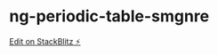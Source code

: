 # ng-periodic-table-smgnre

[Edit on StackBlitz ⚡️](https://stackblitz.com/edit/ng-periodic-table-smgnre)